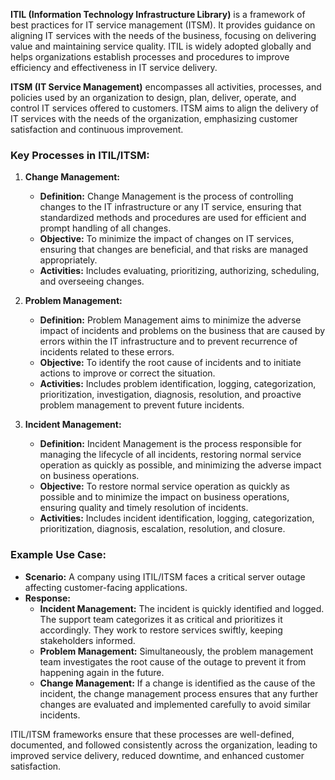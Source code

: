**ITIL (Information Technology Infrastructure Library)** is a framework of best practices for IT service management (ITSM). It provides guidance on aligning IT services with the needs of the business, focusing on delivering value and maintaining service quality. ITIL is widely adopted globally and helps organizations establish processes and procedures to improve efficiency and effectiveness in IT service delivery.

**ITSM (IT Service Management)** encompasses all activities, processes, and policies used by an organization to design, plan, deliver, operate, and control IT services offered to customers. ITSM aims to align the delivery of IT services with the needs of the organization, emphasizing customer satisfaction and continuous improvement.

### Key Processes in ITIL/ITSM:

1. **Change Management:**
   - **Definition:** Change Management is the process of controlling changes to the IT infrastructure or any IT service, ensuring that standardized methods and procedures are used for efficient and prompt handling of all changes.
   - **Objective:** To minimize the impact of changes on IT services, ensuring that changes are beneficial, and that risks are managed appropriately.
   - **Activities:** Includes evaluating, prioritizing, authorizing, scheduling, and overseeing changes.

2. **Problem Management:**
   - **Definition:** Problem Management aims to minimize the adverse impact of incidents and problems on the business that are caused by errors within the IT infrastructure and to prevent recurrence of incidents related to these errors.
   - **Objective:** To identify the root cause of incidents and to initiate actions to improve or correct the situation.
   - **Activities:** Includes problem identification, logging, categorization, prioritization, investigation, diagnosis, resolution, and proactive problem management to prevent future incidents.

3. **Incident Management:**
   - **Definition:** Incident Management is the process responsible for managing the lifecycle of all incidents, restoring normal service operation as quickly as possible, and minimizing the adverse impact on business operations.
   - **Objective:** To restore normal service operation as quickly as possible and to minimize the impact on business operations, ensuring quality and timely resolution of incidents.
   - **Activities:** Includes incident identification, logging, categorization, prioritization, diagnosis, escalation, resolution, and closure.

### Example Use Case:
- **Scenario:** A company using ITIL/ITSM faces a critical server outage affecting customer-facing applications.
- **Response:**
  - **Incident Management:** The incident is quickly identified and logged. The support team categorizes it as critical and prioritizes it accordingly. They work to restore services swiftly, keeping stakeholders informed.
  - **Problem Management:** Simultaneously, the problem management team investigates the root cause of the outage to prevent it from happening again in the future.
  - **Change Management:** If a change is identified as the cause of the incident, the change management process ensures that any further changes are evaluated and implemented carefully to avoid similar incidents.

ITIL/ITSM frameworks ensure that these processes are well-defined, documented, and followed consistently across the organization, leading to improved service delivery, reduced downtime, and enhanced customer satisfaction.
